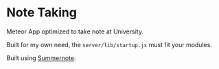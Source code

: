 # Note Taking
Meteor App optimized to take note at University.

Built for my own need, the `server/lib/startup.js` must fit your modules.

Built using [Summernote](https://atmospherejs.com/summernote/summernote).
